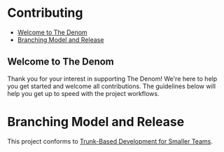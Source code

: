 # Contributing

* [Welcome to The Denom](#welcome-to-the-denom)
* [Branching Model and Release](#branching-model-and-release)


## Welcome to The Denom

Thank you for your interest in supporting The Denom! We're here to
help you get started and welcome all contributions. The guidelines
below will help you get up to speed with the project workflows.

# Branching Model and Release

This project conforms to [Trunk-Based Development for Smaller Teams](https://trunkbaseddevelopment.com/#trunk-based-development-for-smaller-teams).

